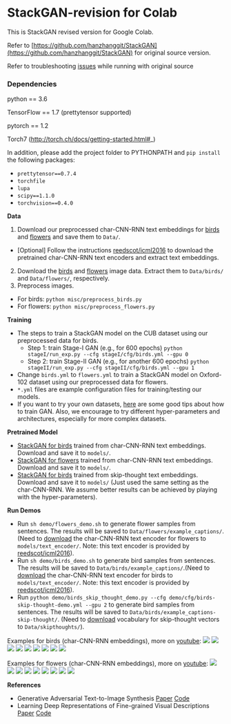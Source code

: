 # StackGAN-revision for Colab

This is StackGAN revised version for Google Colab.

Refer to [https://github.com/hanzhanggit/StackGAN](https://github.com/hanzhanggit/StackGAN) for original source version.

Refer to troubleshooting [issues](https://github.com/rightlit/StackGAN-rev/issues) while running with original source 


### Dependencies
python == 3.6

TensorFlow == 1.7 (prettytensor supported)

pytorch == 1.2

Torch7 (http://torch.ch/docs/getting-started.html#_)

In addition, please add the project folder to PYTHONPATH and `pip install` the following packages:
- `prettytensor==0.7.4`
- `torchfile`
- `lupa`
- `scipy==1.1.0`
- `torchvision==0.4.0`


**Data**

1. Download our preprocessed char-CNN-RNN text embeddings for [birds](https://drive.google.com/open?id=0B3y_msrWZaXLT1BZdVdycDY5TEE) and [flowers](https://drive.google.com/open?id=0B3y_msrWZaXLaUc0UXpmcnhaVmM) and save them to `Data/`.
  - [Optional] Follow the instructions [reedscot/icml2016](https://github.com/reedscot/icml2016) to download the pretrained char-CNN-RNN text encoders and extract text embeddings.
2. Download the [birds](http://www.vision.caltech.edu/visipedia/CUB-200-2011.html) and [flowers](http://www.robots.ox.ac.uk/~vgg/data/flowers/102/) image data. Extract them to `Data/birds/` and `Data/flowers/`, respectively.
3. Preprocess images.
  - For birds: `python misc/preprocess_birds.py`
  - For flowers: `python misc/preprocess_flowers.py`

**Training**
- The steps to train a StackGAN model on the CUB dataset using our preprocessed data for birds.
  - Step 1: train Stage-I GAN (e.g., for 600 epochs) `python stageI/run_exp.py --cfg stageI/cfg/birds.yml --gpu 0`
  - Step 2: train Stage-II GAN (e.g., for another 600 epochs) `python stageII/run_exp.py --cfg stageII/cfg/birds.yml --gpu 1`
- Change `birds.yml` to `flowers.yml` to train a StackGAN model on Oxford-102 dataset using our preprocessed data for flowers.
- `*.yml` files are example configuration files for training/testing our models.
- If you want to try your own datasets, [here](https://github.com/soumith/ganhacks) are some good tips about how to train GAN. Also, we encourage to try different hyper-parameters and architectures, especially for more complex datasets.


**Pretrained Model**
- [StackGAN for birds](https://drive.google.com/open?id=0B3y_msrWZaXLNUNKa3BaRjAyTzQ) trained from char-CNN-RNN text embeddings. Download and save it to `models/`.
- [StackGAN for flowers](https://drive.google.com/open?id=0B3y_msrWZaXLX01FMC1JQW9vaFk) trained from char-CNN-RNN text embeddings. Download and save it to `models/`.
- [StackGAN for birds](https://drive.google.com/open?id=0B3y_msrWZaXLZVNRNFg4d055Q1E) trained from skip-thought text embeddings. Download and save it to `models/` (Just used the same setting as the char-CNN-RNN. We assume better results can be achieved by playing with the hyper-parameters).


**Run Demos**
- Run `sh demo/flowers_demo.sh` to generate flower samples from sentences. The results will be saved to `Data/flowers/example_captions/`. (Need to [download](https://drive.google.com/file/d/0B0ywwgffWnLLZUt0UmQ1LU1oWlU/view) the char-CNN-RNN text encoder for flowers to `models/text_encoder/`. Note: this text encoder is provided by [reedscot/icml2016](https://github.com/reedscot/icml2016)).
- Run `sh demo/birds_demo.sh` to generate bird samples from sentences. The results will be saved to `Data/birds/example_captions/`.(Need to [download](https://drive.google.com/file/d/0B0ywwgffWnLLU0F3UHA3NzFTNEE/view) the char-CNN-RNN text encoder for birds to `models/text_encoder/`. Note: this text encoder is provided by [reedscot/icml2016](https://github.com/reedscot/icml2016)).
- Run `python demo/birds_skip_thought_demo.py --cfg demo/cfg/birds-skip-thought-demo.yml --gpu 2` to generate bird samples from sentences. The results will be saved to `Data/birds/example_captions-skip-thought/`. (Need to [download](https://github.com/ryankiros/skip-thoughts) vocabulary for skip-thought vectors to `Data/skipthoughts/`).

Examples for birds (char-CNN-RNN embeddings), more on [youtube](https://youtu.be/93yaf_kE0Fg):
![](Data/birds/example_captions/sentence0.jpg)
![](Data/birds/example_captions/sentence1.jpg)
![](Data/birds/example_captions/sentence2.jpg)
![](Data/birds/example_captions/sentence3.jpg)
![](Data/birds/example_captions/sentence4.jpg)
![](Data/birds/example_captions/sentence5.jpg)
![](Data/birds/example_captions/sentence6.jpg)
![](Data/birds/example_captions/sentence7.jpg)
![](Data/birds/example_captions/sentence8.jpg)


Examples for flowers (char-CNN-RNN embeddings), more on [youtube](https://youtu.be/SuRyL5vhCIM):
![](Data/flowers/example_captions/sentence0.jpg)
![](Data/flowers/example_captions/sentence1.jpg)
![](Data/flowers/example_captions/sentence2.jpg)
![](Data/flowers/example_captions/sentence3.jpg)
![](Data/flowers/example_captions/sentence4.jpg)
![](Data/flowers/example_captions/sentence5.jpg)
![](Data/flowers/example_captions/sentence6.jpg)
![](Data/flowers/example_captions/sentence7.jpg)
![](Data/flowers/example_captions/sentence8.jpg)

**References**

- Generative Adversarial Text-to-Image Synthesis [Paper](https://arxiv.org/abs/1605.05396) [Code](https://github.com/reedscot/icml2016)
- Learning Deep Representations of Fine-grained Visual Descriptions [Paper](https://arxiv.org/abs/1605.05395) [Code](https://github.com/reedscot/cvpr2016)
